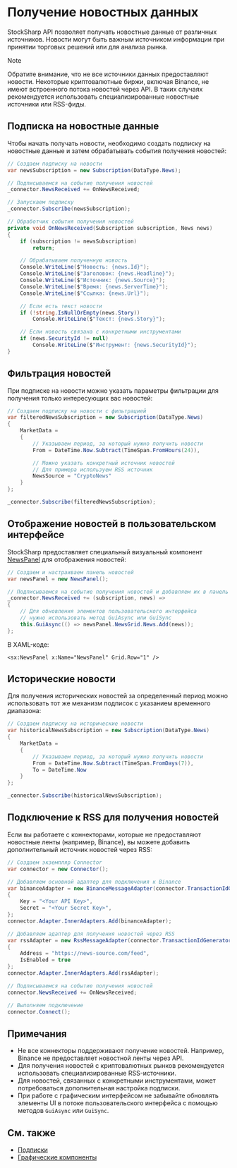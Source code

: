 # Получение новостных данных

StockSharp API позволяет получать новостные данные от различных источников. Новости могут быть важным источником информации при принятии торговых решений или для анализа рынка.

> [!NOTE]
> Обратите внимание, что не все источники данных предоставляют новости. Некоторые криптовалютные биржи, включая Binance, не имеют встроенного потока новостей через API. В таких случаях рекомендуется использовать специализированные новостные источники или RSS-фиды.

## Подписка на новостные данные

Чтобы начать получать новости, необходимо создать подписку на новостные данные и затем обрабатывать события получения новостей:

```cs
// Создаем подписку на новости
var newsSubscription = new Subscription(DataType.News);

// Подписываемся на событие получения новостей
_connector.NewsReceived += OnNewsReceived;

// Запускаем подписку
_connector.Subscribe(newsSubscription);

// Обработчик события получения новостей
private void OnNewsReceived(Subscription subscription, News news)
{
	if (subscription != newsSubscription)
		return;

	// Обрабатываем полученную новость
	Console.WriteLine($"Новость: {news.Id}");
	Console.WriteLine($"Заголовок: {news.Headline}");
	Console.WriteLine($"Источник: {news.Source}");
	Console.WriteLine($"Время: {news.ServerTime}");
	Console.WriteLine($"Ссылка: {news.Url}");

	// Если есть текст новости
	if (!string.IsNullOrEmpty(news.Story))
		Console.WriteLine($"Текст: {news.Story}");

	// Если новость связана с конкретными инструментами
	if (news.SecurityId != null)
		Console.WriteLine($"Инструмент: {news.SecurityId}");
}
```

## Фильтрация новостей

При подписке на новости можно указать параметры фильтрации для получения только интересующих вас новостей:

```cs
// Создаем подписку на новости с фильтрацией
var filteredNewsSubscription = new Subscription(DataType.News)
{
	MarketData =
	{
		// Указываем период, за который нужно получить новости
		From = DateTime.Now.Subtract(TimeSpan.FromHours(24)),

		// Можно указать конкретный источник новостей
		// Для примера используем RSS источник
		NewsSource = "CryptoNews"
	}
};

_connector.Subscribe(filteredNewsSubscription);
```

## Отображение новостей в пользовательском интерфейсе

StockSharp предоставляет специальный визуальный компонент [NewsPanel](xref:StockSharp.Xaml.NewsPanel) для отображения новостей:

```cs
// Создаем и настраиваем панель новостей
var newsPanel = new NewsPanel();

// Подписываемся на событие получения новостей и добавляем их в панель
_connector.NewsReceived += (subscription, news) =>
{
	// Для обновления элементов пользовательского интерфейса
	// нужно использовать метод GuiAsync или GuiSync
	this.GuiAsync(() => newsPanel.NewsGrid.News.Add(news));
};
```

В XAML-коде:

```xaml
<sx:NewsPanel x:Name="NewsPanel" Grid.Row="1" />
```

## Исторические новости

Для получения исторических новостей за определенный период можно использовать тот же механизм подписок с указанием временного диапазона:

```cs
// Создаем подписку на исторические новости
var historicalNewsSubscription = new Subscription(DataType.News)
{
	MarketData =
	{
		// Указываем период, за который нужно получить новости
		From = DateTime.Now.Subtract(TimeSpan.FromDays(7)),
		To = DateTime.Now
	}
};

_connector.Subscribe(historicalNewsSubscription);
```

## Подключение к RSS для получения новостей

Если вы работаете с коннекторами, которые не предоставляют новостные ленты (например, Binance), вы можете добавить дополнительный источник новостей через RSS:

```cs
// Создаем экземпляр Connector
var connector = new Connector();

// Добавляем основной адаптер для подключения к Binance
var binanceAdapter = new BinanceMessageAdapter(connector.TransactionIdGenerator)
{
	Key = "<Your API Key>",
	Secret = "<Your Secret Key>",
};
connector.Adapter.InnerAdapters.Add(binanceAdapter);

// Добавляем адаптер для получения новостей через RSS
var rssAdapter = new RssMessageAdapter(connector.TransactionIdGenerator)
{
	Address = "https://news-source.com/feed",
	IsEnabled = true
};
connector.Adapter.InnerAdapters.Add(rssAdapter);

// Подписываемся на событие получения новостей
connector.NewsReceived += OnNewsReceived;

// Выполняем подключение
connector.Connect();
```

## Примечания

- Не все коннекторы поддерживают получение новостей. Например, Binance не предоставляет новостной ленты через API.
- Для получения новостей с криптовалютных рынков рекомендуется использовать специализированные RSS-источники.
- Для новостей, связанных с конкретными инструментами, может потребоваться дополнительная настройка подписки.
- При работе с графическим интерфейсом не забывайте обновлять элементы UI в потоке пользовательского интерфейса с помощью методов `GuiAsync` или `GuiSync`.

## См. также

- [Подписки](subscriptions.md)
- [Графические компоненты](../graphical_user_interface.md)

